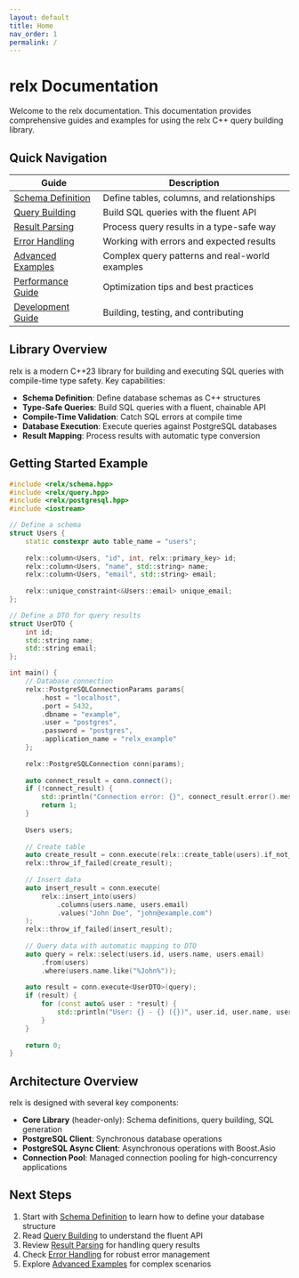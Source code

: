 ```yaml
---
layout: default
title: Home
nav_order: 1
permalink: /
---
```


# relx Documentation

Welcome to the relx documentation. This documentation provides comprehensive guides and examples for using the relx C++ query building library.

## Quick Navigation

| Guide | Description |
|-------|-------------|
| [Schema Definition](schema-definition.html) | Define tables, columns, and relationships |
| [Query Building](query-building.html) | Build SQL queries with the fluent API |
| [Result Parsing](result-parsing.html) | Process query results in a type-safe way |
| [Error Handling](error-handling.html) | Working with errors and expected results |
| [Advanced Examples](advanced-examples.html) | Complex query patterns and real-world examples |
| [Performance Guide](performance.html) | Optimization tips and best practices |
| [Development Guide](development.html) | Building, testing, and contributing |

## Library Overview

relx is a modern C++23 library for building and executing SQL queries with compile-time type safety. Key capabilities:

- **Schema Definition**: Define database schemas as C++ structures
- **Type-Safe Queries**: Build SQL queries with a fluent, chainable API
- **Compile-Time Validation**: Catch SQL errors at compile time
- **Database Execution**: Execute queries against PostgreSQL databases
- **Result Mapping**: Process results with automatic type conversion

## Getting Started Example

```cpp
#include <relx/schema.hpp>
#include <relx/query.hpp>
#include <relx/postgresql.hpp>
#include <iostream>

// Define a schema
struct Users {
    static constexpr auto table_name = "users";
    
    relx::column<Users, "id", int, relx::primary_key> id;
    relx::column<Users, "name", std::string> name;
    relx::column<Users, "email", std::string> email;
    
    relx::unique_constraint<&Users::email> unique_email;
};

// Define a DTO for query results
struct UserDTO {
    int id;
    std::string name;
    std::string email;
};

int main() {
    // Database connection
    relx::PostgreSQLConnectionParams params{
        .host = "localhost",
        .port = 5432,
        .dbname = "example",
        .user = "postgres",
        .password = "postgres",
        .application_name = "relx_example"
    };
    
    relx::PostgreSQLConnection conn(params);
    
    auto connect_result = conn.connect();
    if (!connect_result) {
        std::println("Connection error: {}", connect_result.error().message);
        return 1;
    }
    
    Users users;
    
    // Create table
    auto create_result = conn.execute(relx::create_table(users).if_not_exists());
    relx::throw_if_failed(create_result);
    
    // Insert data
    auto insert_result = conn.execute(
        relx::insert_into(users)
            .columns(users.name, users.email)
            .values("John Doe", "john@example.com")
    );
    relx::throw_if_failed(insert_result);
    
    // Query data with automatic mapping to DTO
    auto query = relx::select(users.id, users.name, users.email)
        .from(users)
        .where(users.name.like("%John%"));
    
    auto result = conn.execute<UserDTO>(query);
    if (result) {
        for (const auto& user : *result) {
            std::println("User: {} - {} ({})", user.id, user.name, user.email);
        }
    }
    
    return 0;
}
```

## Architecture Overview

relx is designed with several key components:

- **Core Library** (header-only): Schema definitions, query building, SQL generation
- **PostgreSQL Client**: Synchronous database operations
- **PostgreSQL Async Client**: Asynchronous operations with Boost.Asio
- **Connection Pool**: Managed connection pooling for high-concurrency applications

## Next Steps

1. Start with [Schema Definition](schema-definition.html) to learn how to define your database structure
2. Read [Query Building](query-building.html) to understand the fluent API
3. Review [Result Parsing](result-parsing.html) for handling query results
4. Check [Error Handling](error-handling.html) for robust error management
5. Explore [Advanced Examples](advanced-examples.html) for complex scenarios 